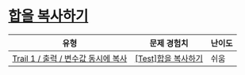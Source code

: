 # [합을 복사하기](https://www.codetree.ai/trails/complete/curated-cards/test-copy-the-sum)

|유형|문제 경험치|난이도|
|---|---|---|
|[Trail 1 / 출력 / 변수값 동시에 복사](https://www.codetree.ai/trail-info/novice-low/)|[[Test]합을 복사하기](https://www.codetree.ai/trails/complete/curated-cards/test-copy-the-sum/)|쉬움|

